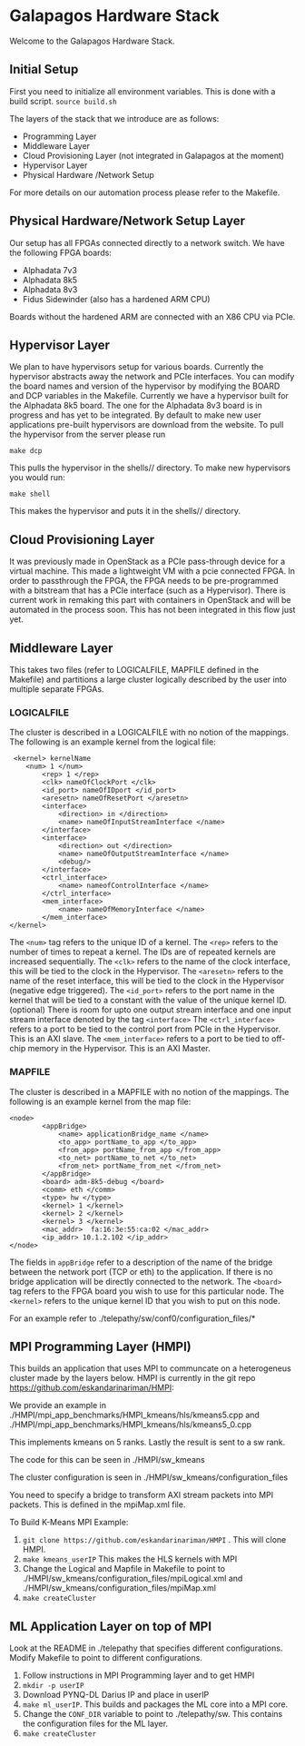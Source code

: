 # Galapagos Hardware Stack 

Welcome to the Galapagos Hardware Stack. 


## Initial Setup

First you need to initialize all environment variables. This is done with a build script.
`source build.sh`



The layers of the stack that we introduce are as follows:

- Programming Layer
- Middleware Layer
- Cloud Provisioning Layer (not integrated in Galapagos at the moment)
- Hypervisor Layer
- Physical Hardware /Network Setup

For more details on our automation process please refer to the Makefile. 

## Physical Hardware/Network Setup Layer

Our setup has all FPGAs connected directly to a network switch.  We have the following FPGA boards:
- Alphadata 7v3
- Alphadata 8k5
- Alphadata 8v3
- Fidus Sidewinder (also has a hardened ARM CPU)

Boards without the hardened ARM are connected with an X86 CPU via PCIe. 

## Hypervisor Layer

We plan to have hypervisors setup for various boards. Currently the hypervisor abstracts away the network and PCIe interfaces. 
You can modify the board names and version of the hypervisor by modifying the BOARD and DCP variables in the Makefile.
Currently we have a hypervisor built for the Alphadata 8k5 board. The one for the Alphadata 8v3 board is in progress and has yet to be integrated. 
By default to make new user applications pre-built hypervisors are download from the website. To pull the hypervisor from the server please run 


`make dcp`

This pulls the hypervisor in the shells/<board name>/ directory. 
To make new hypervisors you would run:

`make shell`

This makes the hypervisor and puts it in the shells/<board name>/ directory.


## Cloud Provisioning Layer
It was previously made in OpenStack as a PCIe pass-through device for a virtual machine.
This made a lightweight VM with a pcie connected FPGA. In order to passthrough the FPGA, the FPGA needs to be pre-programmed with a bitstream that has a PCIe interface (such as a Hypervisor).
There is current work in remaking this part with containers in OpenStack and will be automated in the process soon.
This has not been integrated in this flow just yet. 

## Middleware Layer

This takes two files (refer to LOGICALFILE, MAPFILE defined in the Makefile) and partitions a large cluster logically described by the user into multiple separate FPGAs.

### LOGICALFILE

The cluster is described in a LOGICALFILE with no notion of the mappings. 
The following is an example kernel from the logical file:
```
 <kernel> kernelName
	<num> 1 </num>
        <rep> 1 </rep>
        <clk> nameOfClockPort </clk>
        <id_port> nameOfIDport </id_port>
        <aresetn> nameOfResetPort </aresetn>
        <interface>
            <direction> in </direction>
            <name> nameOfInputStreamInterface </name>
        </interface>
        <interface>
            <direction> out </direction>
            <name> nameOfOutputStreamInterface </name>
            <debug/>
        </interface>
        <ctrl_interface>
            <name> nameofControlInterface </name>
        </ctrl_interface>
        <mem_interface>
            <name> nameOfMemoryInterface </name>
        </mem_interface>
</kernel>
```

The `<num>` tag refers to the unique ID of a kernel. 
The `<rep>` refers to the number of times to repeat a kernel. The IDs are of repeated kernels are increased sequentially.
The `<clk>` refers to the name of the clock interface, this will be tied to the clock in the Hypervisor.
The `<aresetn>` refers to the name of the reset interface, this will be tied to the clock in the Hypervisor (negative edge triggered).
The `<id_port>` refers to the port name in the kernel that will be tied to a constant with the value of the unique kernel ID. (optional)
There is room for upto one output stream interface and one input stream interface denoted by the tag `<interface>`
The `<ctrl_interface>` refers to a port to be tied to the control port from PCIe in the Hypervisor. This is an AXI slave.
The `<mem_interface>` refers to a port to be tied to off-chip memory in the Hypervisor. This is an AXI Master.


### MAPFILE

The cluster is described in a MAPFILE with no notion of the mappings. 
The following is an example kernel from the map file:

```
<node>
        <appBridge> 
            <name> applicationBridge_name </name> 
            <to_app> portName_to_app </to_app>
            <from_app> portName_from_app </from_app>
            <to_net> portName_to_net </to_net>
            <from_net> portName_from_net </from_net>
        </appBridge>
        <board> adm-8k5-debug </board>
        <comm> eth </comm>
        <type> hw </type>
        <kernel> 1 </kernel>
        <kernel> 2 </kernel>
        <kernel> 3 </kernel>
        <mac_addr>  fa:16:3e:55:ca:02 </mac_addr>
        <ip_addr> 10.1.2.102 </ip_addr>
</node>

```

The fields in `appBridge` refer to a description of the name of the bridge between the network port (TCP or eth) to the application. If there is no bridge application will be directly connected to the network.
The `<board>` tag refers to the FPGA board you wish to use for this particular node.
The `<kernel>` refers to the unique kernel ID that you wish to put on this node. 

  
For an example refer to ./telepathy/sw/conf0/configuration_files/*


## MPI Programming Layer (HMPI)

This builds an application that uses MPI to communcate on a heterogeneus cluster made by the layers below. HMPI is currently in the git repo https://github.com/eskandarinariman/HMPI:

We provide an example in ./HMPI/mpi_app_benchmarks/HMPI_kmeans/hls/kmeans5.cpp and ./HMPI/mpi_app_benchmarks/HMPI_kmeans/hls/kmeans5_0.cpp

This implements kmeans on 5 ranks. Lastly the result is sent to a sw rank. 

The code for this can be seen in ./HMPI/sw_kmeans

The cluster configuration is seen in ./HMPI/sw_kmeans/configuration_files

You need to specify a bridge to transform AXI stream packets into MPI packets. This is defined in the mpiMap.xml file. 


To Build K-Means MPI Example:
1. `git clone https://github.com/eskandarinariman/HMPI` . This will clone HMPI.
1. `make kmeans_userIP` This makes the HLS kernels with MPI
2. Change the Logical and Mapfile in Makefile to point to ./HMPI/sw_kmeans/configuration_files/mpiLogical.xml and ./HMPI/sw_kmeans/configuration_files/mpiMap.xml 
3. `make createCluster`

## ML Application Layer on top of MPI 

Look at the README in ./telepathy that specifies different configurations. Modify Makefile to point to different configurations.

1. Follow instructions in MPI Programming layer and to get HMPI
2. `mkdir -p userIP`
2. Download PYNQ-DL Darius IP and place in userIP
3. `make ml_userIP`. This builds and packages the ML core into a MPI core.
4. Change the `CONF_DIR` variable to point to ./telepathy/sw. This contains the configuration files for the ML layer. 
5. `make createCluster` 
